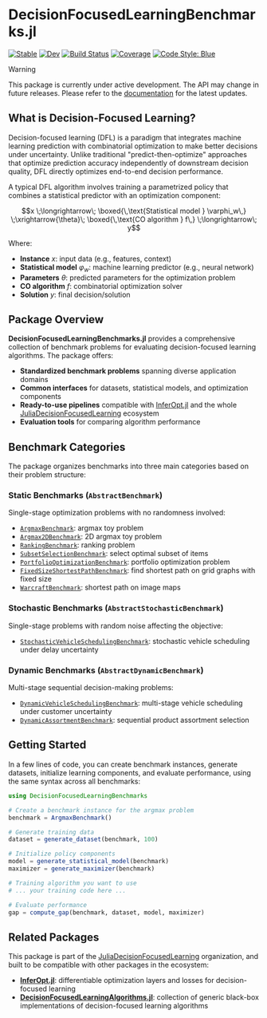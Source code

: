 # DecisionFocusedLearningBenchmarks.jl

[![Stable](https://img.shields.io/badge/docs-stable-blue.svg)](https://JuliaDecisionFocusedLearning.github.io/DecisionFocusedLearningBenchmarks.jl/stable/)
[![Dev](https://img.shields.io/badge/docs-dev-blue.svg)](https://JuliaDecisionFocusedLearning.github.io/DecisionFocusedLearningBenchmarks.jl/dev/)
[![Build Status](https://github.com/JuliaDecisionFocusedLearning/DecisionFocusedLearningBenchmarks.jl/actions/workflows/Test.yml/badge.svg?branch=main)](https://github.com/JuliaDecisionFocusedLearning/DecisionFocusedLearningBenchmarks.jl/actions/workflows/Test.yml?query=branch%3Amain)
[![Coverage](https://codecov.io/gh/JuliaDecisionFocusedLearning/DecisionFocusedLearningBenchmarks.jl/branch/main/graph/badge.svg)](https://app.codecov.io/gh/JuliaDecisionFocusedLearning/DecisionFocusedLearningBenchmarks.jl)
[![Code Style: Blue](https://img.shields.io/badge/code%20style-blue-4495d1.svg)](https://github.com/JuliaDiff/BlueStyle)

> [!WARNING]  
>  This package is currently under active development. The API may change in future releases.
>  Please refer to the [documentation](https://JuliaDecisionFocusedLearning.github.io/DecisionFocusedLearningBenchmarks.jl/stable/) for the latest updates.

## What is Decision-Focused Learning?

Decision-focused learning (DFL) is a paradigm that integrates machine learning prediction with combinatorial optimization to make better decisions under uncertainty. Unlike traditional "predict-then-optimize" approaches that optimize prediction accuracy independently of downstream decision quality, DFL directly optimizes end-to-end decision performance.

A typical DFL algorithm involves training a parametrized policy that combines a statistical predictor with an optimization component:

```math
x \;\longrightarrow\; \boxed{\,\text{Statistical model } \varphi_w\,} 
\;\xrightarrow{\theta}\; \boxed{\,\text{CO algorithm } f\,} 
\;\longrightarrow\; y
```

Where:
- **Instance** $x$: input data (e.g., features, context)
- **Statistical model** $\varphi_w$: machine learning predictor (e.g., neural network)
- **Parameters** $\theta$: predicted parameters for the optimization problem
- **CO algorithm** $f$: combinatorial optimization solver
- **Solution** $y$: final decision/solution

## Package Overview

**DecisionFocusedLearningBenchmarks.jl** provides a comprehensive collection of benchmark problems for evaluating decision-focused learning algorithms. The package offers:

- **Standardized benchmark problems** spanning diverse application domains
- **Common interfaces** for datasets, statistical models, and optimization components  
- **Ready-to-use pipelines** compatible with [InferOpt.jl](https://github.com/JuliaDecisionFocusedLearning/InferOpt.jl) and the whole [JuliaDecisionFocusedLearning](https://github.com/JuliaDecisionFocusedLearning) ecosystem
- **Evaluation tools** for comparing algorithm performance

## Benchmark Categories

The package organizes benchmarks into three main categories based on their problem structure:

### Static Benchmarks (`AbstractBenchmark`)
Single-stage optimization problems with no randomness involved:
- [`ArgmaxBenchmark`](@ref): argmax toy problem
- [`Argmax2DBenchmark`](@ref): 2D argmax toy problem
- [`RankingBenchmark`](@ref): ranking problem
- [`SubsetSelectionBenchmark`](@ref): select optimal subset of items
- [`PortfolioOptimizationBenchmark`](@ref): portfolio optimization problem
- [`FixedSizeShortestPathBenchmark`](@ref): find shortest path on grid graphs with fixed size
- [`WarcraftBenchmark`](@ref): shortest path on image maps

### Stochastic Benchmarks (`AbstractStochasticBenchmark`)  
Single-stage problems with random noise affecting the objective:
- [`StochasticVehicleSchedulingBenchmark`](@ref): stochastic vehicle scheduling under delay uncertainty

### Dynamic Benchmarks (`AbstractDynamicBenchmark`)
Multi-stage sequential decision-making problems:
- [`DynamicVehicleSchedulingBenchmark`](@ref): multi-stage vehicle scheduling under customer uncertainty
- [`DynamicAssortmentBenchmark`](@ref): sequential product assortment selection

## Getting Started

In a few lines of code, you can create benchmark instances, generate datasets, initialize learning components, and evaluate performance, using the same syntax across all benchmarks:

```julia
using DecisionFocusedLearningBenchmarks

# Create a benchmark instance for the argmax problem
benchmark = ArgmaxBenchmark()

# Generate training data
dataset = generate_dataset(benchmark, 100)

# Initialize policy components
model = generate_statistical_model(benchmark)
maximizer = generate_maximizer(benchmark)

# Training algorithm you want to use
# ... your training code here ...

# Evaluate performance
gap = compute_gap(benchmark, dataset, model, maximizer)
```

## Related Packages

This package is part of the [JuliaDecisionFocusedLearning](https://github.com/JuliaDecisionFocusedLearning) organization, and built to be compatible with other packages in the ecosystem:
- **[InferOpt.jl](https://github.com/JuliaDecisionFocusedLearning/InferOpt.jl)**: differentiable optimization layers and losses for decision-focused learning
- **[DecisionFocusedLearningAlgorithms.jl](https://github.com/JuliaDecisionFocusedLearning/DecisionFocusedLearningAlgorithms.jl)**: collection of generic black-box implementations of decision-focused learning algorithms
